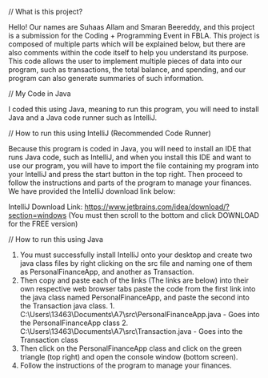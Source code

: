 // What is this project?

Hello! Our names are Suhaas Allam and Smaran Beereddy, and this project is a submission for the
Coding + Programming Event in FBLA. This project is composed of multiple parts
which will be explained below, but there are also comments within the code itself
to help you understand its purpose. This code allows the user to implement multiple pieces
of data into our program, such as transactions, the total balance, and spending, and our program can also
generate summaries of such information.

// My Code in Java

I coded this using Java, meaning to run this program, you will need to install
Java and a Java code runner such as IntelliJ.

// How to run this using IntelliJ (Recommended Code Runner)

Because this program is coded in Java, you will need to install an IDE that runs Java code, such as
IntelliJ, and when you install this IDE and want to use our program, you will have to import the file
containing my program into your IntelliJ and press the start button in the top right. Then proceed to follow the
instructions and parts of the program to manage your finances. We have provided the IntelliJ download link below:

IntelliJ Download Link: https://www.jetbrains.com/idea/download/?section=windows (You must then scroll to the bottom
and click DOWNLOAD for the FREE version)

// How to run this using Java

1.  You must successfully install IntelliJ onto your desktop and create two java class files by right
    clicking on the src file and naming one of them as PersonalFinanceApp, and another as Transaction.
2.  Then copy and paste each of the links (The links are below) into their own respective web browser tabs paste the code
    from the first link into the java class named PersonalFinanceApp, and paste the second into the Transaction
    java class.
        1. C:\Users\13463\Documents\A7\src\PersonalFinanceApp.java - Goes into the PersonalFinanceApp class
        2. C:\Users\13463\Documents\A7\src\Transaction.java - Goes into the Transaction class
3.  Then click on the PersonalFinanceApp class and click on the green triangle (top right) and open the console window
    (bottom screen).
4. Follow the instructions of the program to manage your finances.
